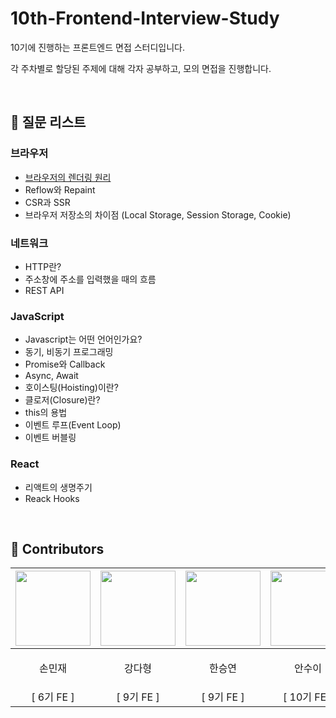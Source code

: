 # 10th-Frontend-Interview-Study
10기에 진행하는 프론트엔드 면접 스터디입니다.

각 주차별로 할당된 주제에 대해 각자 공부하고, 모의 면접을 진행합니다. <br/>

<br/>

## 📃 질문 리스트

### 브라우저
- [브라우저의 렌더링 원리](https://github.com/IT-Cotato/10th-Frontend-Interview-Study/blob/develop/MinJaeSon/Browser/browser-rendering.md)
- Reflow와 Repaint
- CSR과 SSR
- 브라우저 저장소의 차이점 (Local Storage, Session Storage, Cookie)
  
### 네트워크
- HTTP란?
- 주소창에 주소를 입력했을 때의 흐름
- REST API

### JavaScript
- Javascript는 어떤 언어인가요?
- 동기, 비동기 프로그래밍
- Promise와 Callback
- Async, Await
- 호이스팅(Hoisting)이란?
- 클로저(Closure)란?
- this의 용법
- 이벤트 루프(Event Loop)
- 이벤트 버블링
  
### React
- 리액트의 생명주기
- Reack Hooks

<br/>
  
## 👥 Contributors
|                           <a href="https://github.com/MinJaeSon"><img src="https://github.com/MinJaeSon.png" width=120/></a>                           |                          <a href="https://github.com/yongaricode"><img src="https://github.com/yongaricode.png" width=120/></a>                           |                       <a href="https://github.com/leve68"><img src="https://github.com/leve68.png" width=120 /></a>                        |                         <a href="https://github.com/ahnsui"><img src="https://github.com/ahnsui.png" width=120/></a>                          |
|:-----------------------------------------------------------------------------------------------------------:|:-------------------------------------------------------------------------------------------------------:|:-------------------------------------------------------------------------------------------------:|:-------------------------------------------------------------------------------------------------------:|
|                                     <p>손민재</p>                                     |                                 <p>강다형</p>                                  |                                  <p>한승연</p>                                  |                                   <p>안수이</p>                                    |
| [ 6기 FE ] | [ 9기 FE ] | [ 9기 FE ]  | [ 10기 FE ] |
<br />

## 
